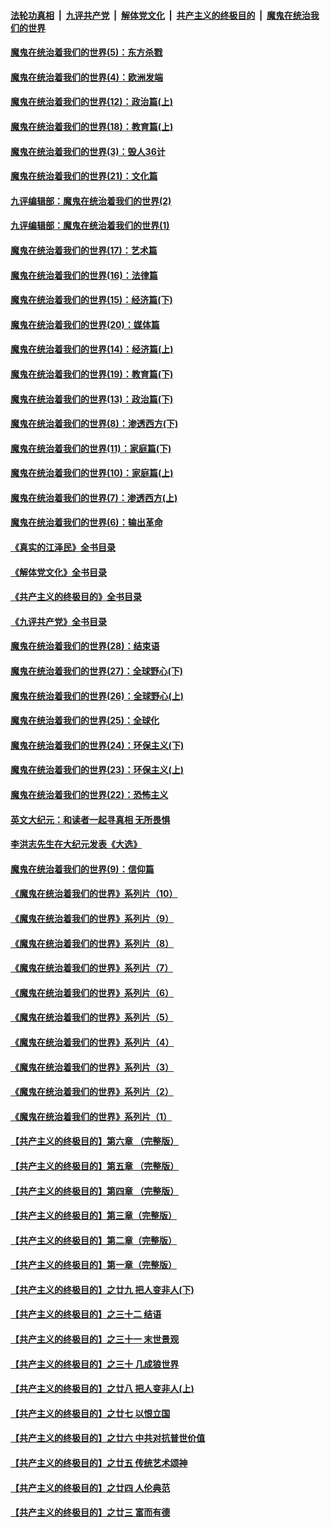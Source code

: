 ####  [法轮功真相](../../../../basic/blob/master/README.md?t=10040831) &nbsp;|&nbsp; [九评共产党](../../../../9ping.md/blob/master/README.md?t=10040831) &nbsp;|&nbsp; [解体党文化](../../../../jtdwh.md/blob/master/README.md?t=10040831)  &nbsp;|&nbsp; [共产主义的终极目的](../../../../gczydzjmd.md/blob/master/README.md?t=10040831) &nbsp;|&nbsp; [魔鬼在统治我们的世界](../../../../mgztzwmdsj.md/blob/master/README.md?t=10040831) 

#### [魔鬼在统治着我们的世界(5)：东方杀戮](../pages/nsc422/n10417707.md?t=10040831) 

#### [魔鬼在统治着我们的世界(4)：欧洲发端](../pages/nsc422/n10414890.md?t=10040831) 

#### [魔鬼在统治着我们的世界(12)：政治篇(上)](../pages/nsc422/n10444576.md?t=10040831) 

#### [魔鬼在统治着我们的世界(18)：教育篇(上)](../pages/nsc422/n10526970.md?t=10040831) 

#### [魔鬼在统治着我们的世界(3)：毁人36计](../pages/nsc422/n10411583.md?t=10040831) 

#### [魔鬼在统治着我们的世界(21)：文化篇](../pages/nsc422/n10597706.md?t=10040831) 

#### [九评编辑部：魔鬼在统治着我们的世界(2)](../pages/nsc422/n10410036.md?t=10040831) 

#### [九评编辑部：魔鬼在统治着我们的世界(1)](../pages/nsc422/n10406825.md?t=10040831) 

#### [魔鬼在统治着我们的世界(17)：艺术篇](../pages/nsc422/n10499093.md?t=10040831) 

#### [魔鬼在统治着我们的世界(16)：法律篇](../pages/nsc422/n10485969.md?t=10040831) 

#### [魔鬼在统治着我们的世界(15)：经济篇(下)](../pages/nsc422/n10469975.md?t=10040831) 

#### [魔鬼在统治着我们的世界(20)：媒体篇](../pages/nsc422/n10586579.md?t=10040831) 

#### [魔鬼在统治着我们的世界(14)：经济篇(上)](../pages/nsc422/n10457370.md?t=10040831) 

#### [魔鬼在统治着我们的世界(19)：教育篇(下)](../pages/nsc422/n10564808.md?t=10040831) 

#### [魔鬼在统治着我们的世界(13)：政治篇(下)](../pages/nsc422/n10448270.md?t=10040831) 

#### [魔鬼在统治着我们的世界(8)：渗透西方(下)](../pages/nsc422/n10429603.md?t=10040831) 

#### [魔鬼在统治着我们的世界(11)：家庭篇(下)](../pages/nsc422/n10440961.md?t=10040831) 

#### [魔鬼在统治着我们的世界(10)：家庭篇(上)](../pages/nsc422/n10435448.md?t=10040831) 

#### [魔鬼在统治着我们的世界(7)：渗透西方(上)](../pages/nsc422/n10426013.md?t=10040831) 

#### [魔鬼在统治着我们的世界(6)：输出革命](../pages/nsc422/n10421536.md?t=10040831) 

#### [《真实的江泽民》全书目录](../pages/nsc422/n13721399.md?t=10040831) 

#### [《解体党文化》全书目录](../pages/nsc422/n13721157.md?t=10040831) 

#### [《共产主义的终极目的》全书目录](../pages/nsc422/n13721048.md?t=10040831) 

#### [《九评共产党》全书目录](../pages/nsc422/n13708085.md?t=10040831) 

#### [魔鬼在统治着我们的世界(28)：结束语](../pages/nsc422/n10936246.md?t=10040831) 

#### [魔鬼在统治着我们的世界(27)：全球野心(下)](../pages/nsc422/n10928319.md?t=10040831) 

#### [魔鬼在统治着我们的世界(26)：全球野心(上)](../pages/nsc422/n10900318.md?t=10040831) 

#### [魔鬼在统治着我们的世界(25)：全球化](../pages/nsc422/n10788205.md?t=10040831) 

#### [魔鬼在统治着我们的世界(24)：环保主义(下)](../pages/nsc422/n10695307.md?t=10040831) 

#### [魔鬼在统治着我们的世界(23)：环保主义(上)](../pages/nsc422/n10688613.md?t=10040831) 

#### [魔鬼在统治着我们的世界(22)：恐怖主义](../pages/nsc422/n10614727.md?t=10040831) 

#### [英文大纪元：和读者一起寻真相 无所畏惧](../pages/nsc422/n12542027.md?t=10040831) 

#### [李洪志先生在大纪元发表《大选》](../pages/nsc422/n12534746.md?t=10040831) 

#### [魔鬼在统治着我们的世界(9)：信仰篇](../pages/nsc422/n10432159.md?t=10040831) 

#### [《魔鬼在统治着我们的世界》系列片（10）](../pages/nsc422/n12292670.md?t=10040831) 

#### [《魔鬼在统治着我们的世界》系列片（9）](../pages/nsc422/n12290859.md?t=10040831) 

#### [《魔鬼在统治着我们的世界》系列片（8）](../pages/nsc422/n12287445.md?t=10040831) 

#### [《魔鬼在统治着我们的世界》系列片（7）](../pages/nsc422/n12283425.md?t=10040831) 

#### [《魔鬼在统治着我们的世界》系列片（6）](../pages/nsc422/n12282314.md?t=10040831) 

#### [《魔鬼在统治着我们的世界》系列片（5）](../pages/nsc422/n12281419.md?t=10040831) 

#### [《魔鬼在统治着我们的世界》系列片（4）](../pages/nsc422/n12274024.md?t=10040831) 

#### [《魔鬼在统治着我们的世界》系列片（3）](../pages/nsc422/n12271322.md?t=10040831) 

#### [《魔鬼在统治着我们的世界》系列片（2）](../pages/nsc422/n12269049.md?t=10040831) 

#### [《魔鬼在统治着我们的世界》系列片（1）](../pages/nsc422/n12267575.md?t=10040831) 

#### [【共产主义的终极目的】第六章 （完整版）](../pages/nsc422/n11428913.md?t=10040831) 

#### [【共产主义的终极目的】第五章 （完整版）](../pages/nsc422/n11428912.md?t=10040831) 

#### [【共产主义的终极目的】第四章 （完整版）](../pages/nsc422/n11428907.md?t=10040831) 

#### [【共产主义的终极目的】第三章（完整版）](../pages/nsc422/n11428848.md?t=10040831) 

#### [【共产主义的终极目的】第二章（完整版）](../pages/nsc422/n11428831.md?t=10040831) 

#### [【共产主义的终极目的】第一章（完整版）](../pages/nsc422/n11417651.md?t=10040831) 

#### [【共产主义的终极目的】之廿九 把人变非人(下)](../pages/nsc422/n11344140.md?t=10040831) 

#### [【共产主义的终极目的】之三十二 结语](../pages/nsc422/n11360535.md?t=10040831) 

#### [【共产主义的终极目的】之三十一 末世景观](../pages/nsc422/n11351129.md?t=10040831) 

#### [【共产主义的终极目的】之三十 几成狼世界](../pages/nsc422/n11348280.md?t=10040831) 

#### [【共产主义的终极目的】之廿八 把人变非人(上)](../pages/nsc422/n11340492.md?t=10040831) 

#### [【共产主义的终极目的】之廿七 以恨立国](../pages/nsc422/n11336944.md?t=10040831) 

#### [【共产主义的终极目的】之廿六 中共对抗普世价值](../pages/nsc422/n11324785.md?t=10040831) 

#### [【共产主义的终极目的】之廿五 传统艺术颂神](../pages/nsc422/n11296396.md?t=10040831) 

#### [【共产主义的终极目的】之廿四 人伦典范](../pages/nsc422/n11296397.md?t=10040831) 

#### [【共产主义的终极目的】之廿三 富而有德](../pages/nsc422/n11283598.md?t=10040831) 


